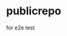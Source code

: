 # publicrepo
for e2e test




























































































































































































































































































































































































































































































































































































































































































































































































































































































































































































































































































































































































































































































































































































































































































































































































































































































































































































































































































































































































































































































































































































































































































































































































































































































































































































































































































































































































































































































































































































































































































































































































































































































































































































































































































































































































































































































































































































































































































































































































































































































































































































































































































































































































































































































































































































































































































































































































